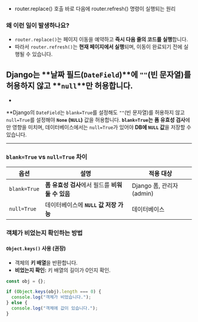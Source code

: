 
- router.replace() 호출 바로 다음에 router.refresh() 명령이 실행되는 원리

### **왜 이런 일이 발생하나요?**

- `router.replace()`는 페이지 이동을 예약하고 **즉시 다음 줄의 코드를 실행**합니다.
- 따라서 `router.refresh()`는 **현재 페이지에서 실행**되며, 이동이 완료되기 전에 실행될 수 있습니다.


##  Django는 **날짜 필드(`DateField`)**에 `""`(빈 문자열)를 허용하지 않고 **`null`**만 허용합니다.
- 
**Django의 `DateField`는 `blank=True`를 설정해도 `""`(빈 문자열)를 허용하지 않고 `null=True`를 설정해야 **`None` (`NULL`)** 값을 허용합니다. **`blank=True`는** **폼 유효성 검사**에만 영향을 미치며, 데이터베이스에서는 `null=True`가 있어야 **DB에 `NULL` 값**을 저장할 수 있습니다.

---

### **`blank=True` vs `null=True` 차이**

|옵션|설명|적용 대상|
|---|---|---|
|`blank=True`|**폼 유효성 검사**에서 필드를 **비워둘 수 있음**|Django 폼, 관리자(admin)|
|`null=True`|데이터베이스에 **`NULL` 값 저장 가능**|데이터베이스|

### 객체가 비었는지 확인하는 방법

#### **`Object.keys()` 사용 (권장)**

- 객체의 **키 배열**을 반환합니다.
- **비었는지 확인:** 키 배열의 길이가 0인지 확인.

```ts
const obj = {};

if (Object.keys(obj).length === 0) {
  console.log("객체가 비었습니다.");
} else {
  console.log("객체에 값이 있습니다.");
}

```